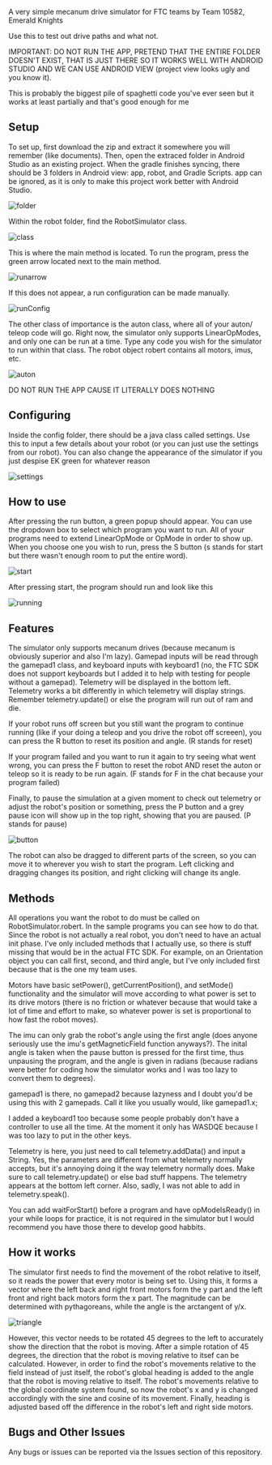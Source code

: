 A very simple mecanum drive simulator for FTC teams by Team 10582, Emerald Knights

Use this to test out drive paths and what not.

IMPORTANT: DO NOT RUN THE APP, PRETEND THAT THE ENTIRE FOLDER DOESN'T EXIST, THAT IS JUST THERE SO IT WORKS WELL WITH ANDROID STUDIO AND WE CAN USE ANDROID VIEW (project view looks ugly and you know it).

This is probably the biggest pile of spaghetti code you've ever seen but it works at least partially and that's good enough for me

**Setup**
---
To set up, first download the zip and extract it somewhere you will remember (like documents). Then, open the extraced folder in Android Studio as an existing project. When the gradle finishes syncing, there should be 3 folders in Android view: app, robot, and Gradle Scripts. app can be ignored, as it is only to make this project work better with Android Studio. 


![folder](/pics/folder.png)

Within the robot folder, find the RobotSimulator class.

![class](/pics/RobotSimulator.png)

This is where the main method is located. To run the program, press the green arrow located next to the main method.

![runarrow](/pics/runArrow.png)

If this does not appear, a run configuration can be made manually.

![runConfig](/pics/runConfig.png)

The other class of importance is the auton class, where all of your auton/ teleop code will go. Right now, the simulator only supports LinearOpModes, and only one can be run at a time. Type any code you wish for the simulator to run within that class. The robot object robert contains all motors, imus, etc.

![auton](/pics/auton.png)

DO NOT RUN THE APP CAUSE IT LITERALLY DOES NOTHING

**Configuring**
---
Inside the config folder, there should be a java class called settings. Use this to input a few details about your robot (or you can just use the settings from our robot). You can also change the appearance of the simulator if you just despise EK green for whatever reason

![settings](/pics/settings.png)

**How to use**
---
After pressing the run button, a green popup should appear. You can use the dropdown box to select which program you want to run. All of your programs need to extend LinearOpMode or OpMode in order to show up. When you choose one you wish to run, press the S button (s stands for start but there wasn't enough room to put the entire word).

![start](/pics/startScreen.png)

After pressing start, the program should run and look like this

![running](/pics/programRunning.png)

**Features**
---
The simulator only supports mecanum drives (because mecanum is obviously superior and also I'm lazy). Gamepad inputs will be read through the gamepad1 class, and keyboard inputs with keyboard1 (no, the FTC SDK does not support keyboards but I added it to help with testing for people without a gamepad). Telemetry will be displayed in the bottom left. Telemetry works a bit differently in which telemetry will display strings. Remember telemetry.update() or else the program will run out of ram and die. 

If your robot runs off screen but you still want the program to continue running (like if your doing a teleop and you drive the robot off screeen), you can press the R button to reset its position and angle. (R stands for reset)

If your program failed and you want to run it again to try seeing what went wrong, you can press the F button to reset the robot AND reset the auton or teleop so it is ready to be run again. (F stands for F in the chat because your program failed)

Finally, to pause the simulation at a given moment to check out telemetry or adjust the robot's position or something, press the P button and a grey pause icon will show up in the top right, showing that you are paused. (P stands for pause)

![button](/pics/buttons.png)

The robot can also be dragged to different parts of the screen, so you can move it to wherever you wish to start the program. Left clicking and dragging changes its position, and right clicking will change its angle.

**Methods**
---
All operations you want the robot to do must be called on RobotSimulator.robert. In the sample programs you can see how to do that. Since the robot is not actually a real robot, you don't need to have an actual init phase. I've only included methods that I actually use, so there is stuff missing that would be in the actual FTC SDK. For example, on an Orientation object you can call first, second, and third angle, but I've only included first because that is the one my team uses. 

Motors have basic setPower(), getCurrentPosition(), and setMode() functionality and the simulator will move according to what power is set to its drive motors (there is no friction or whatever because that would take a lot of time and effort to make, so whatever power is set is proportional to how fast the robot moves).

The imu can only grab the robot's angle using the first angle (does anyone seriously use the imu's getMagneticField function anyways?). The inital angle is taken when the pause button is pressed for the first time, thus unpausing the program, and the angle is given in radians (because radians were better for coding how the simulator works and I was too lazy to convert them to degrees).

gamepad1 is there, no gamepad2 because lazyness and I doubt you'd be using this with 2 gamepads. Call it like you usually would, like gamepad1.x;

I added a keyboard1 too because some people probably don't have a controller to use all the time. At the moment it only has WASDQE because I was too lazy to put in the other keys.

Telemetry is here, you just need to call telemetry.addData() and input a String. Yes, the parameters are different from what telemetry normally accepts, but it's annoying doing it the way telemetry normally does. Make sure to call telemetry.update() or else bad stuff happens. The telemetry appears at the bottom left corner. Also, sadly, I was not able to add in telemetry.speak().

You can add waitForStart() before a program and have opModeIsReady() in your while loops for practice, it is not required in the simulator but I would recommend you have those there to develop good habbits.


**How it works**
---
The simulator first needs to find the movement of the robot relative to itself, so it reads the power that every motor is being set to. Using this, it forms a vector where the left back and right front motors form the y part and the left front and right back motors form the x part. The magnitude can be determined with pythagoreans, while the angle is the arctangent of y/x.

![triangle](/pics/triangle.png)

However, this vector needs to be rotated 45 degrees to the left to accurately show the direction that the robot is moving. After a simple rotation of 45 degrees, the direction that the robot is moving relative to itsef can be calculated. However, in order to find the robot's movements relative to the field instead of just itself, the robot's global heading is added to the angle that the robot is moving relative to itself. The robot's movements relative to the global coordinate system found, so now the robot's x and y is changed accordingly with the sine and cosine of its movement. Finally, heading is adjusted based off the difference in the robot's left and right side motors.

**Bugs and Other Issues**
---
Any bugs or issues can be reported via the Issues section of this repository.
